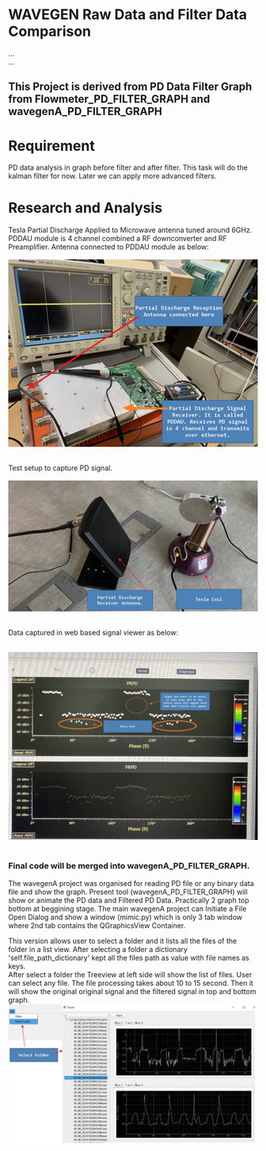 # WAVEGEN Raw Data and Filter Data Comparison

... <br>
... <br>

## This Project is derived from PD Data Filter Graph from Flowmeter_PD_FILTER_GRAPH and wavegenA_PD_FILTER_GRAPH <br>

# Requirement
PD data analysis in graph before filter and after filter. 
This task will do the kalman filter for now. Later we can apply more advanced filters.

# Research and Analysis
Tesla Partial Discharge Applied to Microwave antenna tuned around 6GHz.
PDDAU module is 4 channel combined a RF downconverter and RF Preamplifier.
Antenna connected to PDDAU module as below: <br> <br>
<img alt="NO IMAGE" src="img/img052.jpg"><br><br>

Test setup to capture PD signal. <br><br>
<img alt="NO IMAGE" src="img/img053.jpg"><br><br>

Data captured in web based signal viewer as below: <br><br>

<img alt="NO IMAGE" src="img/img054.jpg"><br><br>




### Final code will be merged into wavegenA_PD_FILTER_GRAPH. <br>
The wavegenA project was organised for reading PD file or any binary data file and show 
the graph. Present tool (wavegenA_PD_FILTER_GRAPH) will show or animate the PD data and 
Filtered PD Data. Practically 2 graph top bottom at beggining stage. The main wavegenA 
project can Initiate a File Open Dialog and show a window (mimic.py) which is only 3 tab 
window where 2nd tab contains the QGraphicsView Container. <br>

This version allows user to select a folder and it lists all the files of the folder in a 
list view. After selecting a folder a dictionary 'self.file_path_dictionary' kept all the files 
path as value with file names as keys. 
<br>
After select a folder the Treeview at left side will show the list of files. User can select 
any file. The file processing takes about 10 to 15 second. Then it will show the original original 
signal and the filtered signal in top and bottom graph. <br>
<img alt="NO IMAGE" src="img/img051.jpg"><br><br>


```Python
```
